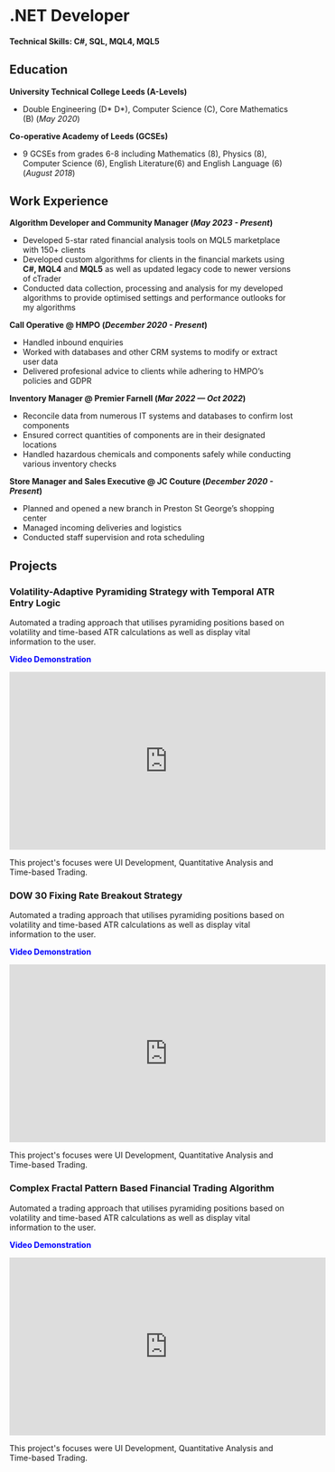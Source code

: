 # .NET Developer

#### Technical Skills: C#, SQL, MQL4, MQL5

## Education
**University Technical College Leeds (A-Levels)**
- Double Engineering (D* D*), Computer Science (C), Core Mathematics (B) (_May 2020_)

**Co-operative Academy of Leeds (GCSEs)**      		
- 9 GCSEs from grades 6-8 including Mathematics (8), Physics (8), Computer Science (6), English Literature(6) and English Language (6) (_August 2018_)		

## Work Experience
**Algorithm Developer and Community Manager (_May 2023 - Present_)**
- Developed 5-star rated financial analysis tools on MQL5 marketplace with 150+ clients 
- Developed custom algorithms for clients in the financial markets using **C#, MQL4** and **MQL5** as well as updated legacy code to newer versions of cTrader
- Conducted data collection, processing and analysis for my developed algorithms to provide optimised settings and performance outlooks for my algorithms

**Call Operative @ HMPO (_December 2020 - Present_)**
- Handled inbound enquiries
- Worked with databases and other CRM systems to modify or extract user data
- Delivered profesional advice to clients while adhering to HMPO’s policies and GDPR

**Inventory Manager @ Premier Farnell (_Mar 2022 — Oct 2022_)**
- Reconcile data from numerous IT systems and databases to confirm lost components
- Ensured correct quantities of components are in their designated locations
- Handled hazardous chemicals and components safely while conducting various inventory checks

**Store Manager and Sales Executive @ JC Couture (_December 2020 - Present_)**
- Planned and opened a new branch in Preston St George’s shopping center
- Managed incoming deliveries and logistics
- Conducted staff supervision and rota scheduling

## Projects

### Volatility-Adaptive Pyramiding Strategy with Temporal ATR Entry Logic

Automated a trading approach that utilises pyramiding positions based on volatility and time-based ATR
calculations as well as display vital information to the user. 


<span style="color: blue;">**Video Demonstration**</span>

<iframe width="560" height="315" src="https://www.youtube.com/embed/f1jxUhI7zow" frameborder="0" allowfullscreen></iframe>

This project's focuses were UI Development, Quantitative Analysis and Time-based Trading.

### DOW 30 Fixing Rate Breakout Strategy

Automated a trading approach that utilises pyramiding positions based on volatility and time-based ATR
calculations as well as display vital information to the user. 

<span style="color: blue;">**Video Demonstration**</span>

<iframe width="560" height="315" src="https://www.youtube.com/embed/93tbqR4J568" frameborder="0" allowfullscreen></iframe>

This project's focuses were UI Development, Quantitative Analysis and Time-based Trading.

### Complex Fractal Pattern Based Financial Trading Algorithm

Automated a trading approach that utilises pyramiding positions based on volatility and time-based ATR
calculations as well as display vital information to the user. 

<span style="color: blue;">**Video Demonstration**</span>

<iframe width="560" height="315" src="https://www.youtube.com/embed/pBGhqlqnrGc" frameborder="0" allowfullscreen></iframe>

This project's focuses were UI Development, Quantitative Analysis and Time-based Trading.
